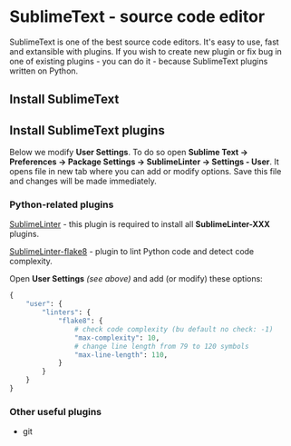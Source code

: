 SublimeText - source code editor
==========

SublimeText is one of the best source code editors. It's easy to use, fast and extansible with plugins. If you wish to create new plugin or fix bug in one of existing plugins - you can do it - because SublimeText plugins written on Python.


Install SublimeText
----------


Install SublimeText plugins
----------

Below we modify **User Settings**. To do so open **Sublime Text -> Preferences -> Package Settings -> SublimeLinter -> Settings - User**. It opens file in new tab where you can add or modify options. Save this file and changes will be made immediately.


### Python-related plugins

[SublimeLinter](https://github.com/SublimeLinter) - this plugin is required to install all **SublimeLinter-XXX** plugins.

[SublimeLinter-flake8](https://github.com/SublimeLinter/SublimeLinter-flake8) - plugin to lint Python code and detect code complexity.

Open **User Settings** *(see above)* and add (or modify) these options:
```python
{
    "user": {
        "linters": {
            "flake8": {
                # check code complexity (bu default no check: -1)
                "max-complexity": 10,
                # change line length from 79 to 120 symbols
                "max-line-length": 110,
            }
        }
    }
}
```


### Other useful plugins

 * git
